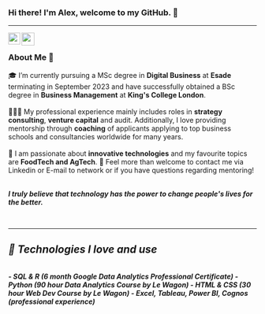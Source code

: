 ### Hi there! I'm Alex, welcome to my GitHub.  👋

<hr />

<a href="https://www.linkedin.com/in/alexander-hoellinger/">
  <img align="left" width="24px" src="https://cdn.jsdelivr.net/npm/simple-icons@v3/icons/linkedin.svg"  />
</a>
<a href="mailto:alex.hoellinger@gmail.com">
  <img align="left" width="26px" src="https://cdn.jsdelivr.net/npm/simple-icons@v3/icons/gmail.svg" />
</a>

<br/>

### About Me  🚀
🎓 I’m currently pursuing a MSc degree in **Digital Business** at **Esade** terminating in September 2023 and have successfully obtained a BSc degree in **Business Management** at **King's College London**. </br> </br>
👨🏼‍💻 My professional experience mainly includes roles in **strategy consulting**, **venture capital** and audit. Additionally, I love providing mentorship through **coaching** of applicants applying to top business schools and consultancies worldwide for many years. </br></br>
🌱 I am passionate about **innovative technologies** and my favourite topics are **FoodTech and AgTech**.
💬 Feel more than welcome to contact me via Linkedin or E-mail to network or if you have questions regarding mentoring! </br></br>
   
 <b><i>I truly believe that technology has the power to change people's lives for the better. 
    
<br/>
<hr />


## 🤖  Technologies I love and use

<br/>
- SQL & R (6 month Google Data Analytics Professional Certificate)
- Python (90 hour Data Analytics Course by Le Wagon)
- HTML & CSS (30 hour Web Dev Course by Le Wagon)
- Excel, Tableau, Power BI, Cognos (professional experience)

<br/>
